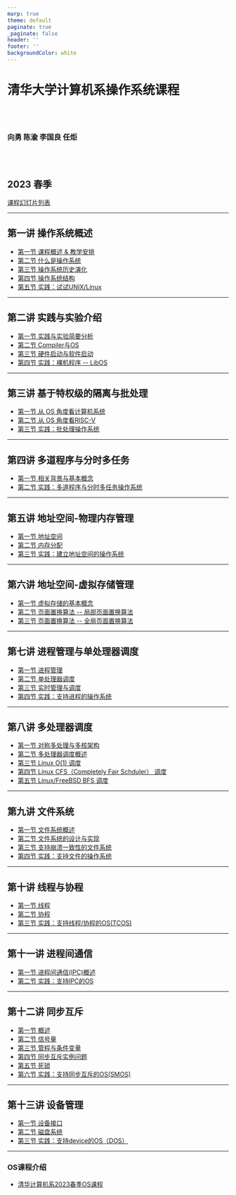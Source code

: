 ```yaml
---
marp: true
theme: default
paginate: true
_paginate: false
header: ''
footer: ''
backgroundColor: white
---
```


<!-- theme: gaia -->
<!-- _class: lead -->

# 清华大学计算机系操作系统课程

<br>
<br>

###  向勇 陈渝 李国良 任炬

<br>
<br>

## 2023 春季

[课程幻灯片列表](https://www.yuque.com/xyong-9fuoz/qczol5/glemuu?)

---

<!-- theme: gaia -->
## 第一讲 操作系统概述
- [第一节 课程概述 & 教学安排](./lec1/p1-intro.html)
- [第二节 什么是操作系统](./lec1/p2-whatisos.html)
- [第三节 操作系统历史演化](./lec1/p3-oshistory.html)
- [第四节 操作系统结构](./lec1/p4-osarchitecture.html)
- [第五节 实践：试试UNIX/Linux](./lec1/p5-tryunix.html)

---
## 第二讲 实践与实验介绍

- [第一节 实践与实验简要分析](./lec2/p1-labintro.html)
- [第二节 Compiler与OS](./lec2/p2-compiling.html)
- [第三节 硬件启动与软件启动](./lec2/p3-boot.html)
- [第四节 实践：裸机程序 -- LibOS](./lec2/p4-lab1.html)

---

## 第三讲 基于特权级的隔离与批处理
- [第一节 从 OS 角度看计算机系统](./lec3/p1-osviewarch.html)
- [第二节 从 OS 角度看RISC-V](./lec3/p2-osviewrv.html)
- [第三节 实践：批处理操作系统](./lec3/p3-batchos.html)

---

## 第四讲 多道程序与分时多任务
- [第一节 相关背景与基本概念](./lec4/p1-multiprog.html)
- [第二节 实践：多道程序与分时多任务操作系统](./lec4/p2-labs.html)

---

## 第五讲 地址空间-物理内存管理
- [第一节 地址空间](./lec5/p1-memintro.html)
- [第二节 内存分配](./lec5/p2-memalloc.html)
- [第三节 实践：建立地址空间的操作系统](./lec5/p3-labs.html)

---
## 第六讲  地址空间-虚拟存储管理
- [第一节  虚拟存储的基本概念](./lec6/p1-vmoverview.html)
- [第二节 页面置换算法 -- 局部页面置换算法](./lec6/p2-pagereplace-1.html)
- [第三节 页面置换算法 -- 全局页面置换算法](./lec6/p2-pagereplace-2.html)

---
## 第七讲  进程管理与单处理器调度
- [第一节 进程管理](./lec7/p1-process-overview.html)
- [第二节 单处理器调度](./lec7/p2-sched.html)
- [第三节 实时管理与调度](./lec7/p3-realtime.html)
- [第四节 实践：支持进程的操作系统](./lec7/p4-labs.html)

---
## 第八讲  多处理器调度
- [第一节 对称多处理与多核架构](./lec8/p1-multiprocessor-overview.html)
- [第二节 多处理器调度概述](./lec8/p2-multiprocessor-sched-overview.html)
- [第三节 Linux O(1) 调度](./lec8/p3-linux-O1-sched.html)
- [第四节 Linux CFS（Completely Fair Schduler） 调度](./lec8/p4-linux-cfs-sched.html)
- [第五节 Linux/FreeBSD BFS 调度](./lec8/p5-linux-bfs-sched.html)

---
## 第九讲  文件系统
- [第一节 文件系统概述](./lec9/p1-fsoverview.html)
- [第二节 文件系统的设计与实现](./lec9/p2-fsimplement.html)
- [第三节 支持崩溃一致性的文件系统](./lec9/p3-fsjournal.html)
- [第四节 实践：支持文件的操作系统](./lec9/p4-fs-lab.html)


---
## 第十讲  线程与协程
- [第一节 线程](./lec11/p1-thread.html)
- [第二节 协程](./lec11/p2-coroutine.html)
- [第三节 实践：支持线程/协程的OS(TCOS)](./lec11/p3-labs.html)


---
## 第十一讲  进程间通信
- [第一节 进程间通信(IPC)概述](./lec10/p1-ipcoverview.html)
- [第二节 实践：支持IPC的OS](./lec10/p2-ipclabs.html)

---
## 第十二讲 同步互斥
- [第一节 概述](./lec12/p1-syncmutex.html)
- [第二节 信号量](./lec12/p2-semaphore.html)
- [第三节 管程与条件变量](./lec12/p3-monitor-cond.html)
- [第四节 同步互斥实例问题](./lec12/p4-instances.html)
- [第五节 死锁](./lec12/p5-deadlock.html)
- [第六节 实践：支持同步互斥的OS(SMOS)](./lec12/p6-labs.html)

---
## 第十三讲 设备管理
- [第一节 设备接口](./lec13/p1-devinterface.html)
- [第二节 磁盘系统](./lec13/p2-disk.html)
- [第三节 实践：支持device的OS（DOS）](./lec13/p3-labs.html)

---
### OS课程介绍
- [清华计算机系2023春季OS课程](./course-intro.html)